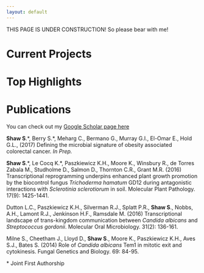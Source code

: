 ```yaml
---
layout: default
---
```

THIS PAGE IS UNDER CONSTRUCTION! So please bear with me!

# Current Projects

# Top Highlights

# Publications
You can check out my [Google Scholar page here](https://scholar.google.co.uk/citations?user=_K3aFRYAAAAJ&hl=en)

**Shaw S**.\*, Berry S.\*, Meharg C., Bermano G., Murray G.I., El-Omar E., Hold G.L., (2017) Defining the microbial signature of obesity associated colorectal cancer. *In Prep.*

**Shaw S**.\*, Le Cocq K.\*, Paszkiewicz K.H., Moore K., Winsbury R., de Torres Zabala M., Studholme D., Salmon D., Thornton C.R., Grant M.R. (2016) Transcriptional reprogramming underpins enhanced plant growth promotion by the biocontrol fungus *Trichoderma hamatum* GD12 during antagonistic interactions with *Sclerotinia sclerotiorum* in soil. Molecular Plant Pathology. 17(9): 1425-1441. 

Dutton L.C., Paszkiewicz K.H., Silverman R.J., Splatt P.R., **Shaw S**., Nobbs, A.H., Lamont R.J., Jenkinson H.F., Ramsdale M. (2016) Transcriptional landscape of trans-kingdom communication between *Candida albicans* and *Streptococcus gordonii*. Molecular Oral Microbiology. 31(2): 136-161.

Milne S., Cheetham J., Lloyd D., **Shaw S**., Moore K., Paszkiewicz K.H., Aves S.J., Bates S. (2014) Role of *Candida albicans* Tem1 in mitotic exit and cytokinesis. Fungal Genetics and Biology. 69: 84-95. 

\* Joint First Authorship

